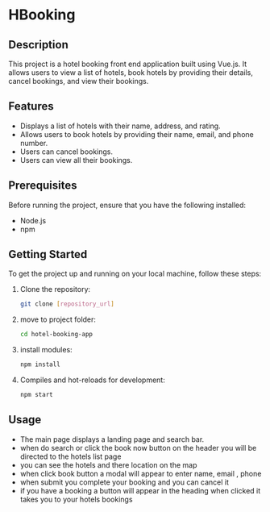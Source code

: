 # HBooking

## Description

This project is a hotel booking front end application built using Vue.js. It allows users to view a list of hotels, book hotels by providing their details, cancel bookings, and view their bookings.

## Features

- Displays a list of hotels with their name, address, and rating.
- Allows users to book hotels by providing their name, email, and phone number.
- Users can cancel bookings.
- Users can view all their bookings.

## Prerequisites

Before running the project, ensure that you have the following installed:

- Node.js
- npm

## Getting Started

To get the project up and running on your local machine, follow these steps:

1. Clone the repository:

   ```bash
   git clone [repository_url]
   ```

2. move to project folder:

   ```bash
   cd hotel-booking-app
   ```

3. install modules:

   ```bash
   npm install
   ```

4. Compiles and hot-reloads for development:

   ```bash
   npm start
   ```

## Usage

- The main page displays a landing page and search bar.
- when do search or click the book now button on the header you will be directed to the hotels list page
- you can see the hotels and there location on the map
- when click book button a modal will appear to enter name, email , phone
- when submit you complete your booking and you can cancel it
- if you have a booking a button will appear in the heading when clicked it takes you to your hotels bookings